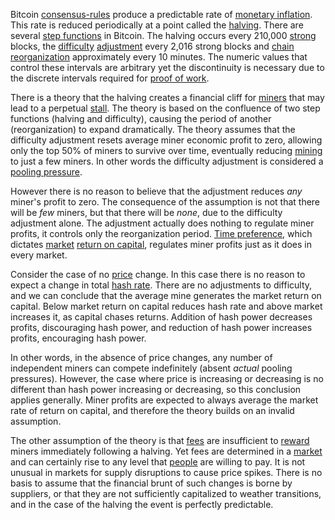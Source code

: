 Bitcoin [consensus-rules](Glossary#consensus-rules) produce a predictable rate of [monetary inflation](Glossary#inflation). This rate is reduced periodically at a point called the [halving](Glossary#halving). There are several [step functions](https://en.wikipedia.org/wiki/Step_function) in Bitcoin. The halving occurs every 210,000 [strong](Glossary#strong) blocks, the [difficulty](Glossary#difficulty) [adjustment](Glossary#adjustment) every 2,016 strong blocks and [chain](Glossary#chain) [reorganization](Glossary#reorganization) approximately every 10 minutes. The numeric values that control these intervals are arbitrary yet the discontinuity is necessary due to the discrete intervals required for [proof of work](Glossary#proof).

There is a theory that the halving creates a financial cliff for [miners](Glossary#miner) that may lead to a perpetual [stall](Glossary#stall). The theory is based on the confluence of two step functions (halving and difficulty), causing the period of another (reorganization) to expand dramatically. The theory assumes that the difficulty adjustment resets average miner economic profit to zero, allowing only the top 50% of miners to survive over time, eventually reducing [mining](Glossary#mine) to just a few miners. In other words the difficulty adjustment is considered a [pooling pressure](Pooling-Pressure-Risk).

However there is no reason to believe that the adjustment reduces *any* miner's profit to zero. The consequence of the assumption is not that there will be *few* miners, but that there will be *none*, due to the difficulty adjustment alone. The adjustment actually does nothing to regulate miner profits, it controls only the reorganization period. [Time preference](https://en.wikipedia.org/wiki/Time_preference), which dictates [market](Glossary#market) [return on capital](Glossary#interest), regulates miner profits just as it does in every market.

Consider the case of no [price](Glossary#price) change. In this case there is no reason to expect a change in total [hash rate](Glossary#hash-rate). There are no adjustments to difficulty, and we can conclude that the average mine generates the market return on capital. Below market return on capital reduces hash rate and above market increases it, as capital chases returns. Addition of hash power decreases profits, discouraging hash power, and reduction of hash power increases profits, encouraging hash power.

In other words, in the absence of price changes, any number of independent miners can compete indefinitely (absent *actual* pooling pressures). However, the case where price is increasing or decreasing is no different than hash power increasing or decreasing, so this conclusion applies generally. Miner profits are expected to always average the market rate of return on capital, and therefore the theory builds on an invalid assumption.

The other assumption of the theory is that [fees](Glossary#fee) are insufficient to [reward](Glossary#reward) miners immediately following a halving. Yet fees are determined in a [market](Glossary#fee) and can certainly rise to any level that [people](Glossary#person) are willing to pay. It is not unusual in markets for supply disruptions to cause price spikes. There is no basis to assume that the financial brunt of such changes is borne by suppliers, or that they are not sufficiently capitalized to weather transitions, and in the case of the halving the event is perfectly predictable.
